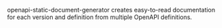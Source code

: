 openapi-static-document-generator creates easy-to-read documentation for each version and definition from multiple OpenAPI definitions.
